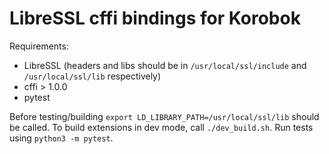 LibreSSL cffi bindings for Korobok
==================================

Requirements:

* LibreSSL (headers and libs should be in `/usr/local/ssl/include` and `/usr/local/ssl/lib` respectively)
* cffi > 1.0.0
* pytest

Before testing/building `export LD_LIBRARY_PATH=/usr/local/ssl/lib` should be
called. To build extensions in dev mode, call `./dev_build.sh`. Run tests using
`python3 -m pytest`.

